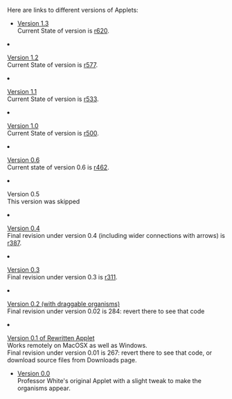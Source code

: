Here are links to different versions of Applets:

  * [Version 1.3](http://cluster.bio.whe.umb.edu/cgi-bin/Test/TBSTestSurvey.pl) <br> Current State of version is <a href='https://code.google.com/p/tree-buildingsurvey/source/detail?r=620'>r620</a>. <br></li></ul>

  * [Version 1.2](http://cluster.bio.whe.umb.edu/cgi-bin/Test010510/TBSTestSurvey.pl) <br> Current State of version is <a href='https://code.google.com/p/tree-buildingsurvey/source/detail?r=577'>r577</a>. <br></li></ul>

  * [Version 1.1](http://cluster.bio.whe.umb.edu/cgi-bin/Test121509/TBSTestSurvey.pl) <br> Current State of version is <a href='https://code.google.com/p/tree-buildingsurvey/source/detail?r=533'>r533</a>. <br></li></ul>

  * [Version 1.0](http://cluster.bio.whe.umb.edu/cgi-bin/Test120809/TBSTestSurvey.pl) <br> Current State of version is <a href='https://code.google.com/p/tree-buildingsurvey/source/detail?r=500'>r500</a>. <br></li></ul>

  * [Version 0.6](http://www.cs.umb.edu/~gthelen/version06/applet06.html) <br> Current state of version 0.6 is <a href='https://code.google.com/p/tree-buildingsurvey/source/detail?r=462'>r462</a>. <br></li></ul>

  * Version 0.5 <br> This version was skipped <br></li></ul>

  * [Version 0.4](http://www.cs.umb.edu/~kiparsky/TBS041/Applet04.html) <br> Final revision under version 0.4 (including wider connections with arrows) is <a href='https://code.google.com/p/tree-buildingsurvey/source/detail?r=387'>r387</a>. <br></li></ul>

  * [Version 0.3](http://www.cs.umb.edu/~kiparsky/TBS03/Applet03.html) <br> Final revision under version 0.3 is <a href='https://code.google.com/p/tree-buildingsurvey/source/detail?r=311'>r311</a>. <br></li></ul>

  * [Version 0.2 (with draggable organisms)](http://www.cs.umb.edu/~gthelen/version02/applet02.html)<br>Final revision under version 0.02 is 284: revert there to see that code<br></li></ul>


  * [Version 0.1 of Rewritten Applet](http://www.cs.umb.edu/~kiparsky/Applet01.html)<br>Works remotely on MacOSX as well as Windows.<br> Final revision under version 0.01 is 267: revert there to see that code, or download source files from Downloads page. <br></li></ul>

<ul><li><a href='http://www.cs.umb.edu/~skones1/applet00.html'>Version 0.0</a><br />Professor White's original Applet with a slight tweak to make the organisms appear.